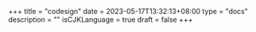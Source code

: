 +++
title = "codesign"
date = 2023-05-17T13:32:13+08:00
type = "docs"
description = ""
isCJKLanguage = true
draft = false
+++
